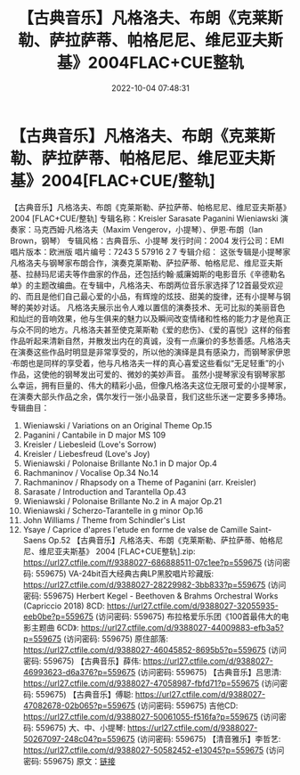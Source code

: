 ﻿---
title: 【古典音乐】凡格洛夫、布朗《克莱斯勒、萨拉萨蒂、帕格尼尼、维尼亚夫斯基》2004FLAC+CUE整轨
date: 2022-10-04 07:48:31
categories: 古典音乐、新世纪、纯音雅乐
tags: 纯音雅乐
---
# 【古典音乐】凡格洛夫、布朗《克莱斯勒、萨拉萨蒂、帕格尼尼、维尼亚夫斯基》2004[FLAC+CUE/整轨]

【古典音乐】凡格洛夫、布朗《克莱斯勒、萨拉萨蒂、帕格尼尼、维尼亚夫斯基》 2004 [FLAC+CUE/整轨]
专辑名称：Kreisler Sarasate Paganini Wieniawski
演奏家：马克西姆·凡格洛夫（Maxim Vengerov，小提琴）、伊恩·布朗（Ian Brown，钢琴）
专辑风格：古典音乐、小提琴
发行时间：2004
发行公司：EMI
唱片版本：欧洲版
唱片编号：7243 5 57916 2 7
专辑介绍：
这张专辑是小提琴家凡格洛夫与钢琴家布朗合作，演奏克莱斯勒、萨拉萨蒂、帕格尼尼、维尼亚夫斯基、拉赫玛尼诺夫等作曲家的作品，还包括约翰·威廉姆斯的电影音乐《辛德勒名单》的主题改编曲。在专辑中，凡格洛夫、布朗两位音乐家选择了12首最受欢迎的、而且是他们自己最心爱的小品，有辉煌的炫技、甜美的旋律，还有小提琴与钢琴的美妙对话。
凡格洛夫展示出令人难以置信的演奏技术、无可比拟的美丽音色和灿烂的音响效果，他与生俱来的魅力以及瞬间改变情绪和性格的能力才是他真正与众不同的地方。凡格洛夫甚至使克莱斯勒《爱的悲伤》、《爱的喜悦》这样的俗套作品听起来清新自然，并散发出内在的真诚，没有一点廉价的多愁善感。凡格洛夫在演奏这些作品时明显是非常享受的，所以他的演绎是具有感染力，而钢琴家伊恩·布朗也是同样的享受着，他与凡格洛夫一样的真心喜爱这些看似“无足轻重”的小作品，这使他的钢琴发出可爱的、微妙的美妙声音。
虽然小提琴家没有钢琴家那么幸运，拥有巨量的、伟大的精彩小品，但像凡格洛夫这位无限可爱的小提琴家，在演奏大部头作品之余，偶尔发行一张小品录音，我们这些乐迷一定要多多捧场。
专辑曲目：
01. Wieniawski / Variations on an Original Theme Op.15
02. Paganini / Cantabile in D major MS 109
03. Kreisler / Liebesleid (Love's Sorrow)
04. Kreisler / Liebesfreud (Love's Joy)
05. Wieniawski / Polonaise Brillante No.1 in D major
Op.4
06. Rachmaninov / Vocalise Op.34 No.14
07. Rachmaninov / Rhapsody on a Theme of Paganini (arr.
Kreisler)
08. Sarasate / Introduction and Tarantella Op.43
09. Wieniawski / Polonaise Brillante No.2 in A major
Op.21
10. Wieniawski / Scherzo-Tarantelle in g minor Op.16
11. John Williams / Theme from Schindler's List
12. Ysaye / Caprice d'apres l'etude en forme de valse de
Camille Saint-Saens Op.52
【古典音乐】凡格洛夫、布朗《克莱斯勒、萨拉萨蒂、帕格尼尼、维尼亚夫斯基》 2004
[FLAC+CUE整轨].zip: https://url27.ctfile.com/f/9388027-686888511-07c1ee?p=559675
(访问密码: 559675)
VA-24bit百大经典古典LP黑胶唱片珍藏版: https://url27.ctfile.com/d/9388027-28229982-3bb833?p=559675
(访问密码: 559675)
Herbert Kegel - Beethoven & Brahms Orchestral Works
(Capriccio 2018) 8CD: https://url27.ctfile.com/d/9388027-32055935-eeb0be?p=559675
(访问密码: 559675)
布拉格爱乐乐团《100首最伟大的电影主题曲 6CD》: https://url27.ctfile.com/d/9388027-44009883-efb3a5?p=559675
(访问密码: 559675)
原住部落: https://url27.ctfile.com/d/9388027-46045852-8695b5?p=559675
(访问密码: 559675)
【古典音乐】薛伟: https://url27.ctfile.com/d/9388027-46993623-d6a376?p=559675
(访问密码: 559675)
【古典音乐】吕思清: https://url27.ctfile.com/d/9388027-47058987-fbfd71?p=559675
(访问密码: 559675)
【古典音乐】傅聪: https://url27.ctfile.com/d/9388027-47082678-02b065?p=559675
(访问密码: 559675)
吉他CD: https://url27.ctfile.com/d/9388027-50061055-f516fa?p=559675
(访问密码: 559675)
大、中、小提琴: https://url27.ctfile.com/d/9388027-50267097-248c04?p=559675
(访问密码: 559675)
【清音雅乐】李哲艺: https://url27.ctfile.com/d/9388027-50582452-e13045?p=559675
(访问密码: 559675)
原文：[链接](https://blog.sina.com.cn/s/blog_1647c7e7601030zr3.html)